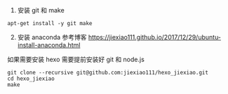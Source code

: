 1. 安装 git 和 make
```
apt-get install -y git make
```

2. 安装 anaconda
参考博客 https://jiexiao111.github.io/2017/12/29/ubuntu-install-anaconda.html

如果需要安装 hexo 需要提前安装好 git 和 node.js

```
git clone --recursive git@github.com:jiexiao111/hexo_jiexiao.git
cd hexo_jiexiao
make
```

